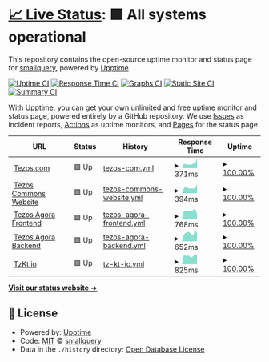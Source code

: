 # [📈 Live Status](https://smallquery.github.io): <!--live status--> **🟩 All systems operational**

This repository contains the open-source uptime monitor and status page for [smallquery](https://smallquery.github.io), powered by [Upptime](https://github.com/upptime/upptime).

[![Uptime CI](https://github.com/smallquery/uptime/workflows/Uptime%20CI/badge.svg)](https://github.com/smallquery/uptime/actions?query=workflow%3A%22Uptime+CI%22)
[![Response Time CI](https://github.com/smallquery/uptime/workflows/Response%20Time%20CI/badge.svg)](https://github.com/smallquery/uptime/actions?query=workflow%3A%22Response+Time+CI%22)
[![Graphs CI](https://github.com/smallquery/uptime/workflows/Graphs%20CI/badge.svg)](https://github.com/smallquery/uptime/actions?query=workflow%3A%22Graphs+CI%22)
[![Static Site CI](https://github.com/smallquery/uptime/workflows/Static%20Site%20CI/badge.svg)](https://github.com/smallquery/uptime/actions?query=workflow%3A%22Static+Site+CI%22)
[![Summary CI](https://github.com/smallquery/uptime/workflows/Summary%20CI/badge.svg)](https://github.com/smallquery/uptime/actions?query=workflow%3A%22Summary+CI%22)

With [Upptime](https://upptime.js.org), you can get your own unlimited and free uptime monitor and status page, powered entirely by a GitHub repository. We use [Issues](https://github.com/smallquery/uptime/issues) as incident reports, [Actions](https://github.com/smallquery/uptime/actions) as uptime monitors, and [Pages](https://smallquery.github.io) for the status page.

<!--start: status pages-->
<!-- This summary is generated by Upptime (https://github.com/upptime/upptime) -->
<!-- Do not edit this manually, your changes will be overwritten -->
<!-- prettier-ignore -->
| URL | Status | History | Response Time | Uptime |
| --- | ------ | ------- | ------------- | ------ |
| <img alt="" src="https://icons.duckduckgo.com/ip3/tezos.com.ico" height="13"> [Tezos.com](https://tezos.com) | 🟩 Up | [tezos-com.yml](https://github.com/smallquery/uptime/commits/HEAD/history/tezos-com.yml) | <details><summary><img alt="Response time graph" src="./graphs/tezos-com/response-time-week.png" height="20"> 371ms</summary><br><a href="https://smallquery.github.io/uptime/history/tezos-com"><img alt="Response time 298" src="https://img.shields.io/endpoint?url=https%3A%2F%2Fraw.githubusercontent.com%2Fsmallquery%2Fuptime%2FHEAD%2Fapi%2Ftezos-com%2Fresponse-time.json"></a><br><a href="https://smallquery.github.io/uptime/history/tezos-com"><img alt="24-hour response time 293" src="https://img.shields.io/endpoint?url=https%3A%2F%2Fraw.githubusercontent.com%2Fsmallquery%2Fuptime%2FHEAD%2Fapi%2Ftezos-com%2Fresponse-time-day.json"></a><br><a href="https://smallquery.github.io/uptime/history/tezos-com"><img alt="7-day response time 371" src="https://img.shields.io/endpoint?url=https%3A%2F%2Fraw.githubusercontent.com%2Fsmallquery%2Fuptime%2FHEAD%2Fapi%2Ftezos-com%2Fresponse-time-week.json"></a><br><a href="https://smallquery.github.io/uptime/history/tezos-com"><img alt="30-day response time 285" src="https://img.shields.io/endpoint?url=https%3A%2F%2Fraw.githubusercontent.com%2Fsmallquery%2Fuptime%2FHEAD%2Fapi%2Ftezos-com%2Fresponse-time-month.json"></a><br><a href="https://smallquery.github.io/uptime/history/tezos-com"><img alt="1-year response time 310" src="https://img.shields.io/endpoint?url=https%3A%2F%2Fraw.githubusercontent.com%2Fsmallquery%2Fuptime%2FHEAD%2Fapi%2Ftezos-com%2Fresponse-time-year.json"></a></details> | <details><summary><a href="https://smallquery.github.io/uptime/history/tezos-com">100.00%</a></summary><a href="https://smallquery.github.io/uptime/history/tezos-com"><img alt="All-time uptime 99.98%" src="https://img.shields.io/endpoint?url=https%3A%2F%2Fraw.githubusercontent.com%2Fsmallquery%2Fuptime%2FHEAD%2Fapi%2Ftezos-com%2Fuptime.json"></a><br><a href="https://smallquery.github.io/uptime/history/tezos-com"><img alt="24-hour uptime 100.00%" src="https://img.shields.io/endpoint?url=https%3A%2F%2Fraw.githubusercontent.com%2Fsmallquery%2Fuptime%2FHEAD%2Fapi%2Ftezos-com%2Fuptime-day.json"></a><br><a href="https://smallquery.github.io/uptime/history/tezos-com"><img alt="7-day uptime 100.00%" src="https://img.shields.io/endpoint?url=https%3A%2F%2Fraw.githubusercontent.com%2Fsmallquery%2Fuptime%2FHEAD%2Fapi%2Ftezos-com%2Fuptime-week.json"></a><br><a href="https://smallquery.github.io/uptime/history/tezos-com"><img alt="30-day uptime 100.00%" src="https://img.shields.io/endpoint?url=https%3A%2F%2Fraw.githubusercontent.com%2Fsmallquery%2Fuptime%2FHEAD%2Fapi%2Ftezos-com%2Fuptime-month.json"></a><br><a href="https://smallquery.github.io/uptime/history/tezos-com"><img alt="1-year uptime 100.00%" src="https://img.shields.io/endpoint?url=https%3A%2F%2Fraw.githubusercontent.com%2Fsmallquery%2Fuptime%2FHEAD%2Fapi%2Ftezos-com%2Fuptime-year.json"></a></details>
| <img alt="" src="https://icons.duckduckgo.com/ip3/tezoscommons.org.ico" height="13"> [Tezos Commons Website](https://tezoscommons.org) | 🟩 Up | [tezos-commons-website.yml](https://github.com/smallquery/uptime/commits/HEAD/history/tezos-commons-website.yml) | <details><summary><img alt="Response time graph" src="./graphs/tezos-commons-website/response-time-week.png" height="20"> 394ms</summary><br><a href="https://smallquery.github.io/uptime/history/tezos-commons-website"><img alt="Response time 541" src="https://img.shields.io/endpoint?url=https%3A%2F%2Fraw.githubusercontent.com%2Fsmallquery%2Fuptime%2FHEAD%2Fapi%2Ftezos-commons-website%2Fresponse-time.json"></a><br><a href="https://smallquery.github.io/uptime/history/tezos-commons-website"><img alt="24-hour response time 361" src="https://img.shields.io/endpoint?url=https%3A%2F%2Fraw.githubusercontent.com%2Fsmallquery%2Fuptime%2FHEAD%2Fapi%2Ftezos-commons-website%2Fresponse-time-day.json"></a><br><a href="https://smallquery.github.io/uptime/history/tezos-commons-website"><img alt="7-day response time 394" src="https://img.shields.io/endpoint?url=https%3A%2F%2Fraw.githubusercontent.com%2Fsmallquery%2Fuptime%2FHEAD%2Fapi%2Ftezos-commons-website%2Fresponse-time-week.json"></a><br><a href="https://smallquery.github.io/uptime/history/tezos-commons-website"><img alt="30-day response time 423" src="https://img.shields.io/endpoint?url=https%3A%2F%2Fraw.githubusercontent.com%2Fsmallquery%2Fuptime%2FHEAD%2Fapi%2Ftezos-commons-website%2Fresponse-time-month.json"></a><br><a href="https://smallquery.github.io/uptime/history/tezos-commons-website"><img alt="1-year response time 596" src="https://img.shields.io/endpoint?url=https%3A%2F%2Fraw.githubusercontent.com%2Fsmallquery%2Fuptime%2FHEAD%2Fapi%2Ftezos-commons-website%2Fresponse-time-year.json"></a></details> | <details><summary><a href="https://smallquery.github.io/uptime/history/tezos-commons-website">100.00%</a></summary><a href="https://smallquery.github.io/uptime/history/tezos-commons-website"><img alt="All-time uptime 99.89%" src="https://img.shields.io/endpoint?url=https%3A%2F%2Fraw.githubusercontent.com%2Fsmallquery%2Fuptime%2FHEAD%2Fapi%2Ftezos-commons-website%2Fuptime.json"></a><br><a href="https://smallquery.github.io/uptime/history/tezos-commons-website"><img alt="24-hour uptime 100.00%" src="https://img.shields.io/endpoint?url=https%3A%2F%2Fraw.githubusercontent.com%2Fsmallquery%2Fuptime%2FHEAD%2Fapi%2Ftezos-commons-website%2Fuptime-day.json"></a><br><a href="https://smallquery.github.io/uptime/history/tezos-commons-website"><img alt="7-day uptime 100.00%" src="https://img.shields.io/endpoint?url=https%3A%2F%2Fraw.githubusercontent.com%2Fsmallquery%2Fuptime%2FHEAD%2Fapi%2Ftezos-commons-website%2Fuptime-week.json"></a><br><a href="https://smallquery.github.io/uptime/history/tezos-commons-website"><img alt="30-day uptime 100.00%" src="https://img.shields.io/endpoint?url=https%3A%2F%2Fraw.githubusercontent.com%2Fsmallquery%2Fuptime%2FHEAD%2Fapi%2Ftezos-commons-website%2Fuptime-month.json"></a><br><a href="https://smallquery.github.io/uptime/history/tezos-commons-website"><img alt="1-year uptime 99.63%" src="https://img.shields.io/endpoint?url=https%3A%2F%2Fraw.githubusercontent.com%2Fsmallquery%2Fuptime%2FHEAD%2Fapi%2Ftezos-commons-website%2Fuptime-year.json"></a></details>
| <img alt="" src="https://icons.duckduckgo.com/ip3/tezosagora.org.ico" height="13"> [Tezos Agora Frontend](https://tezosagora.org) | 🟩 Up | [tezos-agora-frontend.yml](https://github.com/smallquery/uptime/commits/HEAD/history/tezos-agora-frontend.yml) | <details><summary><img alt="Response time graph" src="./graphs/tezos-agora-frontend/response-time-week.png" height="20"> 768ms</summary><br><a href="https://smallquery.github.io/uptime/history/tezos-agora-frontend"><img alt="Response time 703" src="https://img.shields.io/endpoint?url=https%3A%2F%2Fraw.githubusercontent.com%2Fsmallquery%2Fuptime%2FHEAD%2Fapi%2Ftezos-agora-frontend%2Fresponse-time.json"></a><br><a href="https://smallquery.github.io/uptime/history/tezos-agora-frontend"><img alt="24-hour response time 983" src="https://img.shields.io/endpoint?url=https%3A%2F%2Fraw.githubusercontent.com%2Fsmallquery%2Fuptime%2FHEAD%2Fapi%2Ftezos-agora-frontend%2Fresponse-time-day.json"></a><br><a href="https://smallquery.github.io/uptime/history/tezos-agora-frontend"><img alt="7-day response time 768" src="https://img.shields.io/endpoint?url=https%3A%2F%2Fraw.githubusercontent.com%2Fsmallquery%2Fuptime%2FHEAD%2Fapi%2Ftezos-agora-frontend%2Fresponse-time-week.json"></a><br><a href="https://smallquery.github.io/uptime/history/tezos-agora-frontend"><img alt="30-day response time 881" src="https://img.shields.io/endpoint?url=https%3A%2F%2Fraw.githubusercontent.com%2Fsmallquery%2Fuptime%2FHEAD%2Fapi%2Ftezos-agora-frontend%2Fresponse-time-month.json"></a><br><a href="https://smallquery.github.io/uptime/history/tezos-agora-frontend"><img alt="1-year response time 718" src="https://img.shields.io/endpoint?url=https%3A%2F%2Fraw.githubusercontent.com%2Fsmallquery%2Fuptime%2FHEAD%2Fapi%2Ftezos-agora-frontend%2Fresponse-time-year.json"></a></details> | <details><summary><a href="https://smallquery.github.io/uptime/history/tezos-agora-frontend">100.00%</a></summary><a href="https://smallquery.github.io/uptime/history/tezos-agora-frontend"><img alt="All-time uptime 99.99%" src="https://img.shields.io/endpoint?url=https%3A%2F%2Fraw.githubusercontent.com%2Fsmallquery%2Fuptime%2FHEAD%2Fapi%2Ftezos-agora-frontend%2Fuptime.json"></a><br><a href="https://smallquery.github.io/uptime/history/tezos-agora-frontend"><img alt="24-hour uptime 100.00%" src="https://img.shields.io/endpoint?url=https%3A%2F%2Fraw.githubusercontent.com%2Fsmallquery%2Fuptime%2FHEAD%2Fapi%2Ftezos-agora-frontend%2Fuptime-day.json"></a><br><a href="https://smallquery.github.io/uptime/history/tezos-agora-frontend"><img alt="7-day uptime 100.00%" src="https://img.shields.io/endpoint?url=https%3A%2F%2Fraw.githubusercontent.com%2Fsmallquery%2Fuptime%2FHEAD%2Fapi%2Ftezos-agora-frontend%2Fuptime-week.json"></a><br><a href="https://smallquery.github.io/uptime/history/tezos-agora-frontend"><img alt="30-day uptime 100.00%" src="https://img.shields.io/endpoint?url=https%3A%2F%2Fraw.githubusercontent.com%2Fsmallquery%2Fuptime%2FHEAD%2Fapi%2Ftezos-agora-frontend%2Fuptime-month.json"></a><br><a href="https://smallquery.github.io/uptime/history/tezos-agora-frontend"><img alt="1-year uptime 100.00%" src="https://img.shields.io/endpoint?url=https%3A%2F%2Fraw.githubusercontent.com%2Fsmallquery%2Fuptime%2FHEAD%2Fapi%2Ftezos-agora-frontend%2Fuptime-year.json"></a></details>
| <img alt="" src="https://icons.duckduckgo.com/ip3/forum.tezosagora.org.ico" height="13"> [Tezos Agora Backend](https://forum.tezosagora.org) | 🟩 Up | [tezos-agora-backend.yml](https://github.com/smallquery/uptime/commits/HEAD/history/tezos-agora-backend.yml) | <details><summary><img alt="Response time graph" src="./graphs/tezos-agora-backend/response-time-week.png" height="20"> 652ms</summary><br><a href="https://smallquery.github.io/uptime/history/tezos-agora-backend"><img alt="Response time 533" src="https://img.shields.io/endpoint?url=https%3A%2F%2Fraw.githubusercontent.com%2Fsmallquery%2Fuptime%2FHEAD%2Fapi%2Ftezos-agora-backend%2Fresponse-time.json"></a><br><a href="https://smallquery.github.io/uptime/history/tezos-agora-backend"><img alt="24-hour response time 631" src="https://img.shields.io/endpoint?url=https%3A%2F%2Fraw.githubusercontent.com%2Fsmallquery%2Fuptime%2FHEAD%2Fapi%2Ftezos-agora-backend%2Fresponse-time-day.json"></a><br><a href="https://smallquery.github.io/uptime/history/tezos-agora-backend"><img alt="7-day response time 652" src="https://img.shields.io/endpoint?url=https%3A%2F%2Fraw.githubusercontent.com%2Fsmallquery%2Fuptime%2FHEAD%2Fapi%2Ftezos-agora-backend%2Fresponse-time-week.json"></a><br><a href="https://smallquery.github.io/uptime/history/tezos-agora-backend"><img alt="30-day response time 574" src="https://img.shields.io/endpoint?url=https%3A%2F%2Fraw.githubusercontent.com%2Fsmallquery%2Fuptime%2FHEAD%2Fapi%2Ftezos-agora-backend%2Fresponse-time-month.json"></a><br><a href="https://smallquery.github.io/uptime/history/tezos-agora-backend"><img alt="1-year response time 567" src="https://img.shields.io/endpoint?url=https%3A%2F%2Fraw.githubusercontent.com%2Fsmallquery%2Fuptime%2FHEAD%2Fapi%2Ftezos-agora-backend%2Fresponse-time-year.json"></a></details> | <details><summary><a href="https://smallquery.github.io/uptime/history/tezos-agora-backend">100.00%</a></summary><a href="https://smallquery.github.io/uptime/history/tezos-agora-backend"><img alt="All-time uptime 99.95%" src="https://img.shields.io/endpoint?url=https%3A%2F%2Fraw.githubusercontent.com%2Fsmallquery%2Fuptime%2FHEAD%2Fapi%2Ftezos-agora-backend%2Fuptime.json"></a><br><a href="https://smallquery.github.io/uptime/history/tezos-agora-backend"><img alt="24-hour uptime 100.00%" src="https://img.shields.io/endpoint?url=https%3A%2F%2Fraw.githubusercontent.com%2Fsmallquery%2Fuptime%2FHEAD%2Fapi%2Ftezos-agora-backend%2Fuptime-day.json"></a><br><a href="https://smallquery.github.io/uptime/history/tezos-agora-backend"><img alt="7-day uptime 100.00%" src="https://img.shields.io/endpoint?url=https%3A%2F%2Fraw.githubusercontent.com%2Fsmallquery%2Fuptime%2FHEAD%2Fapi%2Ftezos-agora-backend%2Fuptime-week.json"></a><br><a href="https://smallquery.github.io/uptime/history/tezos-agora-backend"><img alt="30-day uptime 99.92%" src="https://img.shields.io/endpoint?url=https%3A%2F%2Fraw.githubusercontent.com%2Fsmallquery%2Fuptime%2FHEAD%2Fapi%2Ftezos-agora-backend%2Fuptime-month.json"></a><br><a href="https://smallquery.github.io/uptime/history/tezos-agora-backend"><img alt="1-year uptime 99.94%" src="https://img.shields.io/endpoint?url=https%3A%2F%2Fraw.githubusercontent.com%2Fsmallquery%2Fuptime%2FHEAD%2Fapi%2Ftezos-agora-backend%2Fuptime-year.json"></a></details>
| <img alt="" src="https://icons.duckduckgo.com/ip3/tzkt.io.ico" height="13"> [TzKt.io](https://tzkt.io) | 🟩 Up | [tz-kt-io.yml](https://github.com/smallquery/uptime/commits/HEAD/history/tz-kt-io.yml) | <details><summary><img alt="Response time graph" src="./graphs/tz-kt-io/response-time-week.png" height="20"> 825ms</summary><br><a href="https://smallquery.github.io/uptime/history/tz-kt-io"><img alt="Response time 710" src="https://img.shields.io/endpoint?url=https%3A%2F%2Fraw.githubusercontent.com%2Fsmallquery%2Fuptime%2FHEAD%2Fapi%2Ftz-kt-io%2Fresponse-time.json"></a><br><a href="https://smallquery.github.io/uptime/history/tz-kt-io"><img alt="24-hour response time 886" src="https://img.shields.io/endpoint?url=https%3A%2F%2Fraw.githubusercontent.com%2Fsmallquery%2Fuptime%2FHEAD%2Fapi%2Ftz-kt-io%2Fresponse-time-day.json"></a><br><a href="https://smallquery.github.io/uptime/history/tz-kt-io"><img alt="7-day response time 825" src="https://img.shields.io/endpoint?url=https%3A%2F%2Fraw.githubusercontent.com%2Fsmallquery%2Fuptime%2FHEAD%2Fapi%2Ftz-kt-io%2Fresponse-time-week.json"></a><br><a href="https://smallquery.github.io/uptime/history/tz-kt-io"><img alt="30-day response time 728" src="https://img.shields.io/endpoint?url=https%3A%2F%2Fraw.githubusercontent.com%2Fsmallquery%2Fuptime%2FHEAD%2Fapi%2Ftz-kt-io%2Fresponse-time-month.json"></a><br><a href="https://smallquery.github.io/uptime/history/tz-kt-io"><img alt="1-year response time 718" src="https://img.shields.io/endpoint?url=https%3A%2F%2Fraw.githubusercontent.com%2Fsmallquery%2Fuptime%2FHEAD%2Fapi%2Ftz-kt-io%2Fresponse-time-year.json"></a></details> | <details><summary><a href="https://smallquery.github.io/uptime/history/tz-kt-io">100.00%</a></summary><a href="https://smallquery.github.io/uptime/history/tz-kt-io"><img alt="All-time uptime 100.00%" src="https://img.shields.io/endpoint?url=https%3A%2F%2Fraw.githubusercontent.com%2Fsmallquery%2Fuptime%2FHEAD%2Fapi%2Ftz-kt-io%2Fuptime.json"></a><br><a href="https://smallquery.github.io/uptime/history/tz-kt-io"><img alt="24-hour uptime 100.00%" src="https://img.shields.io/endpoint?url=https%3A%2F%2Fraw.githubusercontent.com%2Fsmallquery%2Fuptime%2FHEAD%2Fapi%2Ftz-kt-io%2Fuptime-day.json"></a><br><a href="https://smallquery.github.io/uptime/history/tz-kt-io"><img alt="7-day uptime 100.00%" src="https://img.shields.io/endpoint?url=https%3A%2F%2Fraw.githubusercontent.com%2Fsmallquery%2Fuptime%2FHEAD%2Fapi%2Ftz-kt-io%2Fuptime-week.json"></a><br><a href="https://smallquery.github.io/uptime/history/tz-kt-io"><img alt="30-day uptime 100.00%" src="https://img.shields.io/endpoint?url=https%3A%2F%2Fraw.githubusercontent.com%2Fsmallquery%2Fuptime%2FHEAD%2Fapi%2Ftz-kt-io%2Fuptime-month.json"></a><br><a href="https://smallquery.github.io/uptime/history/tz-kt-io"><img alt="1-year uptime 100.00%" src="https://img.shields.io/endpoint?url=https%3A%2F%2Fraw.githubusercontent.com%2Fsmallquery%2Fuptime%2FHEAD%2Fapi%2Ftz-kt-io%2Fuptime-year.json"></a></details>

<!--end: status pages-->

[**Visit our status website →**](https://smallquery.github.io)

## 📄 License

- Powered by: [Upptime](https://github.com/upptime/upptime)
- Code: [MIT](./LICENSE) © [smallquery](https://smallquery.github.io)
- Data in the `./history` directory: [Open Database License](https://opendatacommons.org/licenses/odbl/1-0/)
